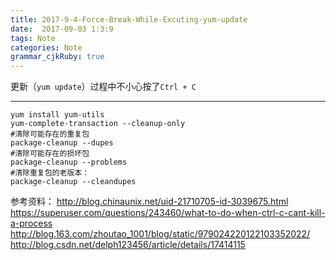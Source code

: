 ```yaml
---
title: 2017-9-4-Force-Break-While-Excuting-yum-update
date:  2017-09-03 1:3:9
tags: Note
categories: Note
grammar_cjkRuby: true
---
```


更新（`yum update`）过程中不小心按了`Ctrl + C`

<!-- more -->

---

``` shell
yum install yum-utils
yum-complete-transaction --cleanup-only
#清除可能存在的重复包
package-cleanup --dupes
#清除可能存在的损坏包
package-cleanup --problems
#清除重复包的老版本：
package-cleanup --cleandupes
```


参考资料：
http://blog.chinaunix.net/uid-21710705-id-3039675.html
https://superuser.com/questions/243460/what-to-do-when-ctrl-c-cant-kill-a-process
http://blog.163.com/zhoutao_1001/blog/static/979024220122103352022/
http://blog.csdn.net/delph123456/article/details/17414115